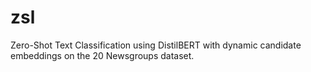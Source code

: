 # zsl
Zero-Shot Text Classification using DistilBERT with dynamic candidate embeddings on the 20 Newsgroups dataset.
